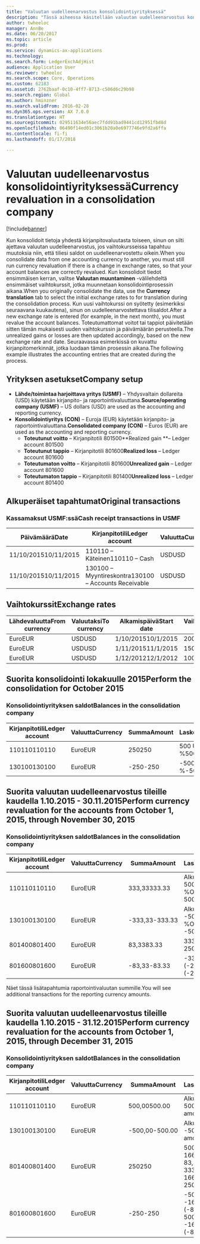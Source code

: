 ```yaml
---
title: "Valuutan uudelleenarvostus konsolidointiyrityksessä"
description: "Tässä aiheessa käsitellään valuutan uudelleenarvostus konsolidointiyrityksessä."
author: twheeloc
manager: AnnBe
ms.date: 06/20/2017
ms.topic: article
ms.prod: 
ms.service: dynamics-ax-applications
ms.technology: 
ms.search.form: LedgerExchAdjHist
audience: Application User
ms.reviewer: twheeloc
ms.search.scope: Core, Operations
ms.custom: 62183
ms.assetid: 2762baaf-0c10-4ff7-8713-c506d6c29b98
ms.search.region: Global
ms.author: hminzner
ms.search.validFrom: 2016-02-28
ms.dyn365.ops.version: AX 7.0.0
ms.translationtype: HT
ms.sourcegitcommit: 029511634e56aec7fdd91bad9441cd12951fbd8d
ms.openlocfilehash: 06490f14ed01c3061b20a0e6977746e9fd2a6ffa
ms.contentlocale: fi-fi
ms.lasthandoff: 01/17/2018

---
```


# <a name="currency-revaluation-in-a-consolidation-company"></a><span data-ttu-id="e6488-103">Valuutan uudelleenarvostus konsolidointiyrityksessä</span><span class="sxs-lookup"><span data-stu-id="e6488-103">Currency revaluation in a consolidation company</span></span>

[!include[banner](../includes/banner.md)]




<span data-ttu-id="e6488-104">Kun konsolidoit tietoja yhdestä kirjanpitovaluutasta toiseen, sinun on silti ajettava valuutan uudelleenarvostus, jos vaihtokursseissa tapahtuu muutoksia niin, että tiliesi saldot on uudelleenarvostettu oikein.</span><span class="sxs-lookup"><span data-stu-id="e6488-104">When you consolidate data from one accounting currency to another, you must still run currency revaluation if there is a change in exchange rates, so that your account balances  are correctly revalued.</span></span> <span data-ttu-id="e6488-105">Kun konsolidoit tiedot ensimmäisen kerran, valitse **Valuutan muuntaminen** -välilehdeltä ensimmäiset vaihtokurssit, jotka muunnetaan konsolidointiprosessin aikana.</span><span class="sxs-lookup"><span data-stu-id="e6488-105">When you originally consolidate the data, use the **Currency translation** tab to select the initial exchange rates to for translation during the consolidation process.</span></span> <span data-ttu-id="e6488-106">Kun uusi vaihtokurssi on syötetty (esimerkiksi seuraavana kuukautena), sinun on uudelleenarvostettava tilisaldot.</span><span class="sxs-lookup"><span data-stu-id="e6488-106">After a new exchange rate is entered (for example, in the next month), you must revalue the account balances.</span></span> <span data-ttu-id="e6488-107">Toteutumattomat voitot tai tappiot päivitetään sitten tämän mukaisesti uuden vaihtokurssin ja päivämäärän perusteella.</span><span class="sxs-lookup"><span data-stu-id="e6488-107">The unrealized gains or losses are then updated accordingly, based on the new exchange rate and date.</span></span> <span data-ttu-id="e6488-108">Seuraavassa esimerkissä on kuvattu kirjanpitomerkinnät, jotka luodaan tämän prosessin aikana.</span><span class="sxs-lookup"><span data-stu-id="e6488-108">The following example illustrates the accounting entries that are created during the process.</span></span>

## <a name="company-setup"></a><span data-ttu-id="e6488-109">Yrityksen asetukset</span><span class="sxs-lookup"><span data-stu-id="e6488-109">Company setup</span></span>
-   <span data-ttu-id="e6488-110">**Lähde/toimintaa harjoittava yritys (USMF)** – Yhdysvaltain dollareita (USD) käytetään kirjanpito- ja raportointivaluuttana.</span><span class="sxs-lookup"><span data-stu-id="e6488-110">**Source/operating company (USMF)** – US dollars (USD) are used as the accounting and reporting currency.</span></span>
-   <span data-ttu-id="e6488-111">**Konsolidointiyritys (CON)** – Euroja (EUR) käytetään kirjanpito- ja raportointivaluuttana.</span><span class="sxs-lookup"><span data-stu-id="e6488-111">**Consolidated company (CON)** – Euros (EUR) are used as the accounting and reporting currency.</span></span>
    -   <span data-ttu-id="e6488-112">**Toteutunut voitto** – Kirjanpitotili 801500</span><span class="sxs-lookup"><span data-stu-id="e6488-112">**Realized gain **– Ledger account 801500</span></span>
    -   <span data-ttu-id="e6488-113">**Toteutunut tappio** – Kirjanpitotili 801600</span><span class="sxs-lookup"><span data-stu-id="e6488-113">**Realized loss** – Ledger account 801600</span></span>
    -   <span data-ttu-id="e6488-114">**Toteutumaton voitto** – Kirjanpitotili 801600</span><span class="sxs-lookup"><span data-stu-id="e6488-114">**Unrealized gain** – Ledger account 801600</span></span>
    -   <span data-ttu-id="e6488-115">**Toteutumaton tappio** – Kirjanpitotili 801400</span><span class="sxs-lookup"><span data-stu-id="e6488-115">**Unrealized loss** – Ledger account 801400</span></span>

## <a name="original-transactions"></a><span data-ttu-id="e6488-116">Alkuperäiset tapahtumat</span><span class="sxs-lookup"><span data-stu-id="e6488-116">Original transactions</span></span>
### <a name="cash-receipt-transactions-in-usmf"></a><span data-ttu-id="e6488-117">Kassamaksut USMF:ssä</span><span class="sxs-lookup"><span data-stu-id="e6488-117">Cash receipt transactions in USMF</span></span>

| <span data-ttu-id="e6488-118">Päivämäärä</span><span class="sxs-lookup"><span data-stu-id="e6488-118">Date</span></span>       | <span data-ttu-id="e6488-119">Kirjanpitotili</span><span class="sxs-lookup"><span data-stu-id="e6488-119">Ledger account</span></span>               | <span data-ttu-id="e6488-120">Valuutta</span><span class="sxs-lookup"><span data-stu-id="e6488-120">Currency</span></span> | <span data-ttu-id="e6488-121">Summa</span><span class="sxs-lookup"><span data-stu-id="e6488-121">Amount</span></span> |
|------------|------------------------------|----------|--------|
| <span data-ttu-id="e6488-122">11/10/2015</span><span class="sxs-lookup"><span data-stu-id="e6488-122">10/11/2015</span></span> | <span data-ttu-id="e6488-123">110110 – Käteinen</span><span class="sxs-lookup"><span data-stu-id="e6488-123">110110 – Cash</span></span>                | <span data-ttu-id="e6488-124">USD</span><span class="sxs-lookup"><span data-stu-id="e6488-124">USD</span></span>      | <span data-ttu-id="e6488-125">500</span><span class="sxs-lookup"><span data-stu-id="e6488-125">500</span></span>    |
| <span data-ttu-id="e6488-126">11/10/2015</span><span class="sxs-lookup"><span data-stu-id="e6488-126">10/11/2015</span></span> | <span data-ttu-id="e6488-127">130100 – Myyntireskontra</span><span class="sxs-lookup"><span data-stu-id="e6488-127">130100 – Accounts Receivable</span></span> | <span data-ttu-id="e6488-128">USD</span><span class="sxs-lookup"><span data-stu-id="e6488-128">USD</span></span>      | <span data-ttu-id="e6488-129">-500</span><span class="sxs-lookup"><span data-stu-id="e6488-129">-500</span></span>   |

## <a name="exchange-rates"></a><span data-ttu-id="e6488-130">Vaihtokurssit</span><span class="sxs-lookup"><span data-stu-id="e6488-130">Exchange rates</span></span>
| <span data-ttu-id="e6488-131">Lähdevaluutta</span><span class="sxs-lookup"><span data-stu-id="e6488-131">From currency</span></span> | <span data-ttu-id="e6488-132">Valuutaksi</span><span class="sxs-lookup"><span data-stu-id="e6488-132">To currency</span></span> | <span data-ttu-id="e6488-133">Alkamispäivä</span><span class="sxs-lookup"><span data-stu-id="e6488-133">Start date</span></span> | <span data-ttu-id="e6488-134">Vaihtokurssi</span><span class="sxs-lookup"><span data-stu-id="e6488-134">Exchange rate</span></span> |
|---------------|-------------|------------|---------------|
| <span data-ttu-id="e6488-135">Euro</span><span class="sxs-lookup"><span data-stu-id="e6488-135">EUR</span></span>           | <span data-ttu-id="e6488-136">USD</span><span class="sxs-lookup"><span data-stu-id="e6488-136">USD</span></span>         | <span data-ttu-id="e6488-137">1/10/2015</span><span class="sxs-lookup"><span data-stu-id="e6488-137">10/1/2015</span></span>  | <span data-ttu-id="e6488-138">200</span><span class="sxs-lookup"><span data-stu-id="e6488-138">200</span></span>           |
| <span data-ttu-id="e6488-139">Euro</span><span class="sxs-lookup"><span data-stu-id="e6488-139">EUR</span></span>           | <span data-ttu-id="e6488-140">USD</span><span class="sxs-lookup"><span data-stu-id="e6488-140">USD</span></span>         | <span data-ttu-id="e6488-141">1/11/2015</span><span class="sxs-lookup"><span data-stu-id="e6488-141">11/1/2015</span></span>  | <span data-ttu-id="e6488-142">150</span><span class="sxs-lookup"><span data-stu-id="e6488-142">150</span></span>           |
| <span data-ttu-id="e6488-143">Euro</span><span class="sxs-lookup"><span data-stu-id="e6488-143">EUR</span></span>           | <span data-ttu-id="e6488-144">USD</span><span class="sxs-lookup"><span data-stu-id="e6488-144">USD</span></span>         | <span data-ttu-id="e6488-145">1/12/2012</span><span class="sxs-lookup"><span data-stu-id="e6488-145">12/1/2012</span></span>  | <span data-ttu-id="e6488-146">100</span><span class="sxs-lookup"><span data-stu-id="e6488-146">100</span></span>           |

## <a name="perform-the-consolidation-for-october-2015"></a><span data-ttu-id="e6488-147">Suorita konsolidointi lokakuulle 2015</span><span class="sxs-lookup"><span data-stu-id="e6488-147">Perform the consolidation for October 2015</span></span>
### <a name="balances-in-the-consolidation-company"></a><span data-ttu-id="e6488-148">Konsolidointiyrityksen saldot</span><span class="sxs-lookup"><span data-stu-id="e6488-148">Balances in the consolidation company</span></span>

| <span data-ttu-id="e6488-149">Kirjanpitotili</span><span class="sxs-lookup"><span data-stu-id="e6488-149">Ledger account</span></span> | <span data-ttu-id="e6488-150">Valuutta</span><span class="sxs-lookup"><span data-stu-id="e6488-150">Currency</span></span> | <span data-ttu-id="e6488-151">Summa</span><span class="sxs-lookup"><span data-stu-id="e6488-151">Amount</span></span> | <span data-ttu-id="e6488-152">Laskenta</span><span class="sxs-lookup"><span data-stu-id="e6488-152">Calculation</span></span>    |
|----------------|----------|--------|----------------|
| <span data-ttu-id="e6488-153">110110</span><span class="sxs-lookup"><span data-stu-id="e6488-153">110110</span></span>         | <span data-ttu-id="e6488-154">Euro</span><span class="sxs-lookup"><span data-stu-id="e6488-154">EUR</span></span>      | <span data-ttu-id="e6488-155">250</span><span class="sxs-lookup"><span data-stu-id="e6488-155">250</span></span>    | <span data-ttu-id="e6488-156">500 USD × 50 %</span><span class="sxs-lookup"><span data-stu-id="e6488-156">500 USD × 50%</span></span>  |
| <span data-ttu-id="e6488-157">130100</span><span class="sxs-lookup"><span data-stu-id="e6488-157">130100</span></span>         | <span data-ttu-id="e6488-158">Euro</span><span class="sxs-lookup"><span data-stu-id="e6488-158">EUR</span></span>      | <span data-ttu-id="e6488-159">-250</span><span class="sxs-lookup"><span data-stu-id="e6488-159">-250</span></span>   | <span data-ttu-id="e6488-160">-500 USD × 50 %</span><span class="sxs-lookup"><span data-stu-id="e6488-160">-500 USD × 50%</span></span> |

## <a name="perform-currency-revaluation-for-the-accounts-from-october-1-2015-through-november-30-2015"></a><span data-ttu-id="e6488-161">Suorita valuutan uudelleenarvostus tileille kaudella 1.10.2015 - 30.11.2015</span><span class="sxs-lookup"><span data-stu-id="e6488-161">Perform currency revaluation for the accounts from October 1, 2015, through November 30, 2015</span></span>
### <a name="balances-in-the-consolidation-company"></a><span data-ttu-id="e6488-162">Konsolidointiyrityksen saldot</span><span class="sxs-lookup"><span data-stu-id="e6488-162">Balances in the consolidation company</span></span>

| <span data-ttu-id="e6488-163">Kirjanpitotili</span><span class="sxs-lookup"><span data-stu-id="e6488-163">Ledger account</span></span> | <span data-ttu-id="e6488-164">Valuutta</span><span class="sxs-lookup"><span data-stu-id="e6488-164">Currency</span></span> | <span data-ttu-id="e6488-165">Summa</span><span class="sxs-lookup"><span data-stu-id="e6488-165">Amount</span></span>  | <span data-ttu-id="e6488-166">Laskenta</span><span class="sxs-lookup"><span data-stu-id="e6488-166">Calculation</span></span>                        |
|----------------|----------|---------|------------------------------------|
| <span data-ttu-id="e6488-167">110110</span><span class="sxs-lookup"><span data-stu-id="e6488-167">110110</span></span>         | <span data-ttu-id="e6488-168">Euro</span><span class="sxs-lookup"><span data-stu-id="e6488-168">EUR</span></span>      | <span data-ttu-id="e6488-169">333,33</span><span class="sxs-lookup"><span data-stu-id="e6488-169">333.33</span></span>  | <span data-ttu-id="e6488-170">Alkuperäinen summa 500 × 66,6667 %</span><span class="sxs-lookup"><span data-stu-id="e6488-170">Original amount of 500 × 66.6667%</span></span>  |
| <span data-ttu-id="e6488-171">130100</span><span class="sxs-lookup"><span data-stu-id="e6488-171">130100</span></span>         | <span data-ttu-id="e6488-172">Euro</span><span class="sxs-lookup"><span data-stu-id="e6488-172">EUR</span></span>      | <span data-ttu-id="e6488-173">-333,33</span><span class="sxs-lookup"><span data-stu-id="e6488-173">-333.33</span></span> | <span data-ttu-id="e6488-174">Alkuperäinen summa -500 × 66,6667 %</span><span class="sxs-lookup"><span data-stu-id="e6488-174">Original amount of -500 × 66.6667%</span></span> |
| <span data-ttu-id="e6488-175">801400</span><span class="sxs-lookup"><span data-stu-id="e6488-175">801400</span></span>         | <span data-ttu-id="e6488-176">Euro</span><span class="sxs-lookup"><span data-stu-id="e6488-176">EUR</span></span>      | <span data-ttu-id="e6488-177">83,33</span><span class="sxs-lookup"><span data-stu-id="e6488-177">83.33</span></span>   | <span data-ttu-id="e6488-178">333,33 – 250</span><span class="sxs-lookup"><span data-stu-id="e6488-178">333.33 – 250</span></span>                       |
| <span data-ttu-id="e6488-179">801600</span><span class="sxs-lookup"><span data-stu-id="e6488-179">801600</span></span>         | <span data-ttu-id="e6488-180">Euro</span><span class="sxs-lookup"><span data-stu-id="e6488-180">EUR</span></span>      | <span data-ttu-id="e6488-181">-83,33</span><span class="sxs-lookup"><span data-stu-id="e6488-181">-83.33</span></span>  | <span data-ttu-id="e6488-182">-333,33 – (-250)</span><span class="sxs-lookup"><span data-stu-id="e6488-182">-333.33 – (-250)</span></span>                   |

<span data-ttu-id="e6488-183">Näet tässä lisätapahtumia raportointivaluutan summille.</span><span class="sxs-lookup"><span data-stu-id="e6488-183">You will see additional transactions for the reporting currency amounts.</span></span>

## <a name="perform-currency-revaluation-for-the-accounts-from-october-1-2015-through-december-31-2015"></a><span data-ttu-id="e6488-184">Suorita valuutan uudelleenarvostus tileille kaudella 1.10.2015 - 31.12.2015</span><span class="sxs-lookup"><span data-stu-id="e6488-184">Perform currency revaluation for the accounts from October 1, 2015, through December 31, 2015</span></span>
### <a name="balances-in-the-consolidation-company"></a><span data-ttu-id="e6488-185">Konsolidointiyrityksen saldot</span><span class="sxs-lookup"><span data-stu-id="e6488-185">Balances in the consolidation company</span></span>

| <span data-ttu-id="e6488-186">Kirjanpitotili</span><span class="sxs-lookup"><span data-stu-id="e6488-186">Ledger account</span></span> | <span data-ttu-id="e6488-187">Valuutta</span><span class="sxs-lookup"><span data-stu-id="e6488-187">Currency</span></span> | <span data-ttu-id="e6488-188">Summa</span><span class="sxs-lookup"><span data-stu-id="e6488-188">Amount</span></span>  | <span data-ttu-id="e6488-189">Laskenta</span><span class="sxs-lookup"><span data-stu-id="e6488-189">Calculation</span></span>                                          |
|----------------|----------|---------|------------------------------------------------------|
| <span data-ttu-id="e6488-190">110110</span><span class="sxs-lookup"><span data-stu-id="e6488-190">110110</span></span>         | <span data-ttu-id="e6488-191">Euro</span><span class="sxs-lookup"><span data-stu-id="e6488-191">EUR</span></span>      | <span data-ttu-id="e6488-192">500,00</span><span class="sxs-lookup"><span data-stu-id="e6488-192">500.00</span></span>  | <span data-ttu-id="e6488-193">Alkuperäinen summa 500 × 1</span><span class="sxs-lookup"><span data-stu-id="e6488-193">Original amount of 500 × 1</span></span>                           |
| <span data-ttu-id="e6488-194">130100</span><span class="sxs-lookup"><span data-stu-id="e6488-194">130100</span></span>         | <span data-ttu-id="e6488-195">Euro</span><span class="sxs-lookup"><span data-stu-id="e6488-195">EUR</span></span>      | <span data-ttu-id="e6488-196">-500,00</span><span class="sxs-lookup"><span data-stu-id="e6488-196">-500.00</span></span> | <span data-ttu-id="e6488-197">Alkuperäinen summa -500 × 1</span><span class="sxs-lookup"><span data-stu-id="e6488-197">Original amount of -500 × 1</span></span>                          |
| <span data-ttu-id="e6488-198">801400</span><span class="sxs-lookup"><span data-stu-id="e6488-198">801400</span></span>         | <span data-ttu-id="e6488-199">Euro</span><span class="sxs-lookup"><span data-stu-id="e6488-199">EUR</span></span>      | <span data-ttu-id="e6488-200">250</span><span class="sxs-lookup"><span data-stu-id="e6488-200">250</span></span>     | <span data-ttu-id="e6488-201">500 – 333,33 = 166,67 166,67 + 83,33 = 250</span><span class="sxs-lookup"><span data-stu-id="e6488-201">500 – 333.33 = 166.67 166.67 + 83.33 = 250</span></span>           |
| <span data-ttu-id="e6488-202">801600</span><span class="sxs-lookup"><span data-stu-id="e6488-202">801600</span></span>         | <span data-ttu-id="e6488-203">Euro</span><span class="sxs-lookup"><span data-stu-id="e6488-203">EUR</span></span>      | <span data-ttu-id="e6488-204">-250</span><span class="sxs-lookup"><span data-stu-id="e6488-204">-250</span></span>    | <span data-ttu-id="e6488-205">-500 – (-333,33) = -166,67 -166,67 + (-83,33) = -250</span><span class="sxs-lookup"><span data-stu-id="e6488-205">-500 – (-333.33) = -166.67 -166.67 + (-83.33) = -250</span></span> |






